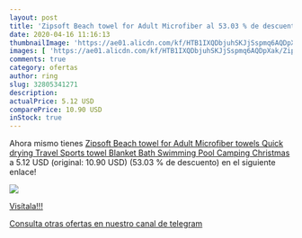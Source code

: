 ```yaml
---
layout: post
title: 'Zipsoft Beach towel for Adult Microfiber al 53.03 % de descuento'
date: 2020-04-16 11:16:13
thumbnailImage: 'https://ae01.alicdn.com/kf/HTB1IXQDbjuhSKJjSspmq6AQDpXak/Zipsoft-Beach-towel-for-Adult-Microfiber-towels-Quick-drying-Travel-Sports-towel-Blanket-Bath-Swimming-Pool.jpg_350x350._SL200_.jpg'
images: [ 'https://ae01.alicdn.com/kf/HTB1IXQDbjuhSKJjSspmq6AQDpXak/Zipsoft-Beach-towel-for-Adult-Microfiber-towels-Quick-drying-Travel-Sports-towel-Blanket-Bath-Swimming-Pool.jpg_350x350._SL200_.jpg' ]
comments: true
category: ofertas
author: ring
slug: 32805341271
description:
actualPrice: 5.12 USD
comparePrice: 10.90 USD
inStock: true
---
```


Ahora mismo tienes [Zipsoft Beach towel for Adult Microfiber towels Quick drying Travel Sports towel Blanket Bath Swimming Pool Camping Christmas](https://www.amazon.com/dp/32805341271/?tag=redken08-20) a 5.12 USD (original: 10.90 USD) (53.03 %  de descuento) en el siguiente enlace!

[![](https://ae01.alicdn.com/kf/HTB1IXQDbjuhSKJjSspmq6AQDpXak/Zipsoft-Beach-towel-for-Adult-Microfiber-towels-Quick-drying-Travel-Sports-towel-Blanket-Bath-Swimming-Pool.jpg_350x350._SL200_.jpg)](https://www.amazon.com/dp/32805341271/?tag=redken08-20)

[Visítala!!!](https://www.amazon.com/dp/32805341271/?tag=redken08-20)

[Consulta otras ofertas en nuestro canal de telegram](https://t.me/s/ofertas25)
